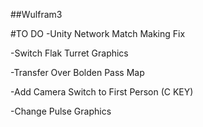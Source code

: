 ##Wulfram3


#TO DO
-Unity Network Match Making Fix<p>
-Switch Flak Turret Graphics<p>
-Transfer Over Bolden Pass Map<p>
-Add Camera Switch to First Person (C KEY)<p>
-Change Pulse Graphics<p>
